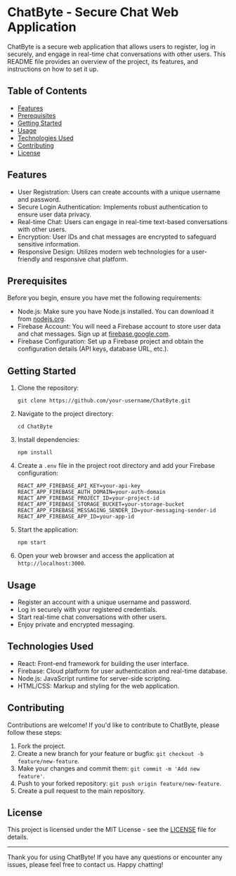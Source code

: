 # ChatByte - Secure Chat Web Application

ChatByte is a secure web application that allows users to register, log in securely, and engage in real-time chat conversations with other users. This README file provides an overview of the project, its features, and instructions on how to set it up.

## Table of Contents
- [Features](#features)
- [Prerequisites](#prerequisites)
- [Getting Started](#getting-started)
- [Usage](#usage)
- [Technologies Used](#technologies-used)
- [Contributing](#contributing)
- [License](#license)

## Features

- User Registration: Users can create accounts with a unique username and password.
- Secure Login Authentication: Implements robust authentication to ensure user data privacy.
- Real-time Chat: Users can engage in real-time text-based conversations with other users.
- Encryption: User IDs and chat messages are encrypted to safeguard sensitive information.
- Responsive Design: Utilizes modern web technologies for a user-friendly and responsive chat platform.

## Prerequisites

Before you begin, ensure you have met the following requirements:

- Node.js: Make sure you have Node.js installed. You can download it from [nodejs.org](https://nodejs.org/).
- Firebase Account: You will need a Firebase account to store user data and chat messages. Sign up at [firebase.google.com](https://firebase.google.com/).
- Firebase Configuration: Set up a Firebase project and obtain the configuration details (API keys, database URL, etc.).

## Getting Started

1. Clone the repository:

   ```
   git clone https://github.com/your-username/ChatByte.git
   ```

2. Navigate to the project directory:

   ```
   cd ChatByte
   ```

3. Install dependencies:

   ```
   npm install
   ```

4. Create a `.env` file in the project root directory and add your Firebase configuration:

   ```
   REACT_APP_FIREBASE_API_KEY=your-api-key
   REACT_APP_FIREBASE_AUTH_DOMAIN=your-auth-domain
   REACT_APP_FIREBASE_PROJECT_ID=your-project-id
   REACT_APP_FIREBASE_STORAGE_BUCKET=your-storage-bucket
   REACT_APP_FIREBASE_MESSAGING_SENDER_ID=your-messaging-sender-id
   REACT_APP_FIREBASE_APP_ID=your-app-id
   ```

5. Start the application:

   ```
   npm start
   ```

6. Open your web browser and access the application at `http://localhost:3000`.

## Usage

- Register an account with a unique username and password.
- Log in securely with your registered credentials.
- Start real-time chat conversations with other users.
- Enjoy private and encrypted messaging.

## Technologies Used

- React: Front-end framework for building the user interface.
- Firebase: Cloud platform for user authentication and real-time database.
- Node.js: JavaScript runtime for server-side scripting.
- HTML/CSS: Markup and styling for the web application.

## Contributing

Contributions are welcome! If you'd like to contribute to ChatByte, please follow these steps:

1. Fork the project.
2. Create a new branch for your feature or bugfix: `git checkout -b feature/new-feature`.
3. Make your changes and commit them: `git commit -m 'Add new feature'`.
4. Push to your forked repository: `git push origin feature/new-feature`.
5. Create a pull request to the main repository.

## License

This project is licensed under the MIT License - see the [LICENSE](LICENSE) file for details.

---

Thank you for using ChatByte! If you have any questions or encounter any issues, please feel free to contact us. Happy chatting!